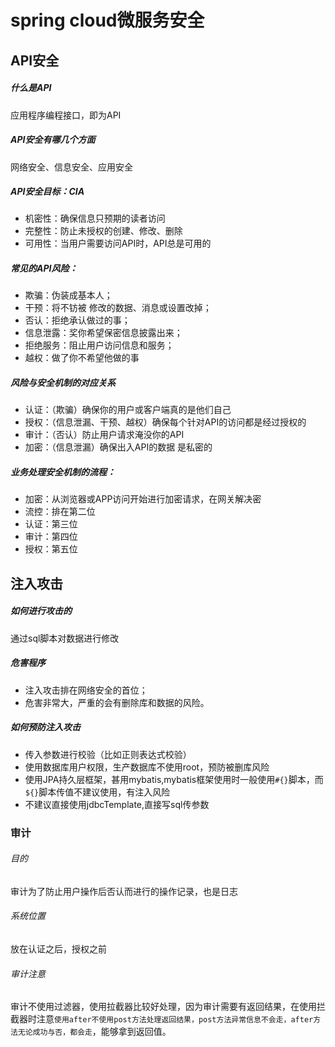 # spring cloud微服务安全

## API安全

##### 什么是API

应用程序编程接口，即为API

##### API安全有哪几个方面

网络安全、信息安全、应用安全

##### API安全目标：CIA

- 机密性：确保信息只预期的读者访问
- 完整性：防止未授权的创建、修改、删除
- 可用性：当用户需要访问API时，API总是可用的

##### 常见的API风险：

- 欺骗：伪装成基本人；
- 干预：将不钫被 修改的数据、消息或设置改掉；
- 否认：拒绝承认做过的事；
- 信息泄露：奖你希望保密信息披露出来；
- 拒绝服务：阻止用户访问信息和服务；
- 越权：做了你不希望他做的事

##### 风险与安全机制的对应关系

- 认证：（欺骗）确保你的用户或客户端真的是他们自己
- 授权：（信息泄漏、干预、越权）确保每个针对API的访问都是经过授权的
- 审计：（否认）防止用户请求淹没你的API
- 加密：（信息泄漏）确保出入API的数据 是私密的

##### 业务处理安全机制的流程：

- 加密：从浏览器或APP访问开始进行加密请求，在网关解决密
- 流控：排在第二位
- 认证：第三位
- 审计：第四位
- 授权：第五位

## 注入攻击

#####  如何进行攻击的

通过sql脚本对数据进行修改

##### 危害程序

- 注入攻击排在网络安全的首位；
- 危害非常大，严重的会有删除库和数据的风险。

##### 如何预防注入攻击

- 传入参数进行校验（比如正则表达式校验）
- 使用数据库用户权限，生产数据库不使用root，预防被删库风险
- 使用JPA持久层框架，甚用mybatis,mybatis框架使用时一般使用`#{}`脚本，而`${}`脚本传值不建议使用，有注入风险
- 不建议直接使用jdbcTemplate,直接写sql传参数

### 审计

###### 目的

审计为了防止用户操作后否认而进行的操作记录，也是日志

###### 系统位置

放在认证之后，授权之前

###### 审计注意

审计不使用过滤器，使用拉截器比较好处理，因为审计需要有返回结果，在使用拦截器时注意`使用after不使用post方法处理返回结果，post方法异常信息不会走，after方法无论成功与否，都会走`，能够拿到返回值。



